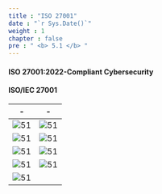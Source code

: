 ```yaml
---
title : "ISO 27001"
date : "`r Sys.Date()`"
weight : 1
chapter : false
pre : " <b> 5.1 </b> "
---
```


#### ISO 27001:2022-Compliant Cybersecurity

#### ISO/IEC 27001

|  -| - |
|---|---|
|![51][1]| ![51][2]|
|![51][3]| ![51][4]|
|![51][5]| ![51][6]|
|![51][7]| ![51][8]|
|![51][9]| |

[1]: /secu/images/5/51/1.png?featherlight=false&width=40pc
[2]: /secu/images/5/51/2.png?featherlight=false&width=40pc
[3]: /secu/images/5/51/3.png?featherlight=false&width=40pc
[4]: /secu/images/5/51/4.png?featherlight=false&width=40pc
[5]: /secu/images/5/51/5.png?featherlight=false&width=40pc
[6]: /secu/images/5/51/6.png?featherlight=false&width=40pc
[7]: /secu/images/5/51/7.png?featherlight=false&width=40pc
[8]: /secu/images/5/51/8.png?featherlight=false&width=40pc
[9]: /secu/images/5/51/9.png?featherlight=false&width=40pc